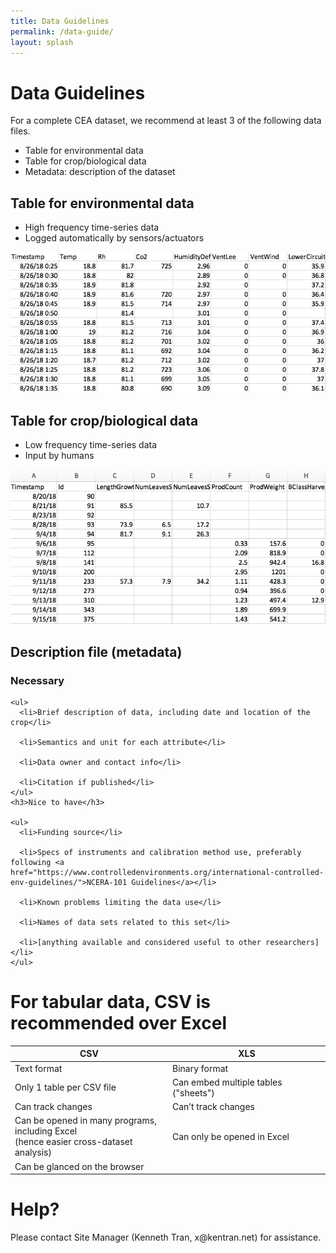 ```yaml
---
title: Data Guidelines
permalink: /data-guide/
layout: splash
---
```

<h1>Data Guidelines</h1>
<p>
For a complete CEA dataset, we recommend at least 3 of the following data files.
    <ul>
      <li>Table for environmental data</li>
      <li>Table for crop/biological data</li>
      <li>Metadata: description of the dataset</li>
    </ul>
</p>

<div id="data-recommendation">
  <p>
    <h2>Table for environmental data</h2>
    <ul>
      <li>High frequency time-series data</li>
      <li>Logged automatically by sensors/actuators</li>
    </ul>
    <img src="/assets/images/env.png" alt="enviroment data" />
  </p>

  <p>
    <h2>Table for crop/biological data</h2>
    <ul>
      <li>Low frequency time-series data</li>
      <li>Input by humans</li>
    </ul>
    <img src="/assets/images/crop.png" alt="crop data" />
  </p>

  <p>
    <h2>Description file (metadata)</h2>
    <h3>Necessary</h3>

    <ul>
      <li>Brief description of data, including date and location of the crop</li>

      <li>Semantics and unit for each attribute</li>

      <li>Data owner and contact info</li>

      <li>Citation if published</li>
    </ul>
    <h3>Nice to have</h3>

    <ul>
      <li>Funding source</li>

      <li>Specs of instruments and calibration method use, preferably following <a href="https://www.controlledenvironments.org/international-controlled-env-guidelines/">NCERA-101 Guidelines</a></li>

      <li>Known problems limiting the data use</li>

      <li>Names of data sets related to this set</li>

      <li>[anything available and considered useful to other researchers]</li>
    </ul>
  </p>

</div>

<div class="notice--primary">
  <h1>For tabular data, CSV is recommended over Excel</h1>
  <table>
    <thead>
      <tr>
        <th width="50%">CSV</th>
        <th width="50%">XLS</th>
      </tr>
    </thead>
    <tbody>
      <tr>
        <td>Text format</td>
        <td>Binary format</td>
      </tr>
      <tr>
        <td>Only 1 table per CSV file</td>
        <td>Can embed multiple tables ("sheets")</td>
      </tr>
      <tr>
        <td>Can track changes</td>
        <td>Can’t track changes</td>
      </tr>
      <tr>
        <td>Can be opened in many programs, including Excel <br /> (hence easier cross-dataset analysis)</td>
        <td>Can only be opened in Excel</td>
      </tr>
      <tr>
        <td>Can be glanced on the browser</td>
        <td></td>
      </tr>
    </tbody>
  </table>
</div>


<h1>Help?</h1>
Please contact Site Manager (Kenneth Tran, x@kentran.net) for assistance.